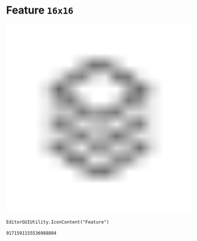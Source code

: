 # Feature `16x16`
<img src="/img/Feature.png" width=512 height=512>

``` CSharp
EditorGUIUtility.IconContent("Feature")
```
```
9171591155536988804
```
